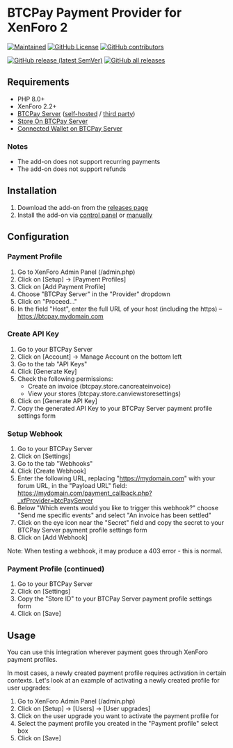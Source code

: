# BTCPay Payment Provider for XenForo 2
[![Maintained](https://img.shields.io/maintenance/yes/2024?style=flat-square)](https://github.com/021-projects/xf2-btcpay/pulse)
[![GitHub License](https://img.shields.io/github/license/021-projects/xf2-btcpay?color=brightgreen&style=flat-square)](https://github.com/021-projects/xf2-btcpay/blob/main/LICENSE)
[![GitHub contributors](https://img.shields.io/github/contributors-anon/021-projects/xf2-btcpay?style=flat-square)](https://github.com/021-projects/xf2-btcpay/graphs/contributors)

[![GitHub release (latest SemVer)](https://img.shields.io/github/v/release/021-projects/xf2-btcpay?sort=semver&style=flat-square)](https://github.com/021-projects/xf2-btcpay/releases)
[![GitHub all releases](https://img.shields.io/github/downloads/021-projects/xf2-btcpay/total?style=flat-square)](https://github.com/021-projects/xf2-btcpay/releases)

## Requirements
- PHP 8.0+
- XenForo 2.2+
- [BTCPay Server](https://btcpayserver.org/) ([self-hosted](https://docs.btcpayserver.org/Deployment/) / [third party](https://docs.btcpayserver.org/Deployment/ThirdPartyHosting/))
- [Store On BTCPay Server](https://docs.btcpayserver.org/CreateStore/)
- [Connected Wallet on BTCPay Server](https://docs.btcpayserver.org/WalletSetup/)

### Notes
- The add-on does not support recurring payments
- The add-on does not support refunds

## Installation
1. Download the add-on from the [releases page](https://github.com/021-projects/xf2-btcpay/releases)
2. Install the add-on via [control panel](https://xenforo.com/docs/xf2/add-ons/#control-panel-installation-21) or [manually](https://xenforo.com/docs/xf2/add-ons/#manual-installation)

## Configuration

### Payment Profile
1. Go to XenForo Admin Panel (/admin.php)
2. Click on [Setup] -> [Payment Profiles]
3. Click on [Add Payment Profile]
4. Choose "BTCPay Server" in the "Provider" dropdown
5. Click on "Proceed..."
6. In the field "Host", enter the full URL of your host (including the https) – https://btcpay.mydomain.com

### Create API Key
1. Go to your BTCPay Server
2. Click on [Account] -> Manage Account on the bottom left 
3. Go to the tab "API Keys"
4. Click [Generate Key] 
5. Check the following permissions:
   - Create an invoice (btcpay.store.cancreateinvoice)
   - View your stores (btcpay.store.canviewstoresettings)
6. Click on [Generate API Key]
7. Copy the generated API Key to your BTCPay Server payment profile settings form

### Setup Webhook
1. Go to your BTCPay Server
2. Click on [Settings]
3. Go to the tab "Webhooks"
4. Click [Create Webhook]
5. Enter the following URL, replacing "https://mydomain.com" with your forum URL, in the "Payload URL" field: https://mydomain.com/payment_callback.php?_xfProvider=btcPayServer
6. Below "Which events would you like to trigger this webhook?" choose "Send me specific events" and select "An invoice has been settled"
7. Click on the eye icon near the "Secret" field and copy the secret to your BTCPay Server payment profile settings form
8. Click on [Add Webhook]

Note: When testing a webhook, it may produce a 403 error - this is normal.

### Payment Profile (continued)

1. Go to your BTCPay Server
2. Click on [Settings]
3. Copy the "Store ID" to your BTCPay Server payment profile settings form
4. Click on [Save]

## Usage

You can use this integration wherever payment goes through XenForo payment profiles.

In most cases, a newly created payment profile requires activation in certain contexts.
Let's look at an example of activating a newly created profile for user upgrades:

1. Go to XenForo Admin Panel (/admin.php)
2. Click on [Setup] -> [Users] -> [User upgrades]
3. Click on the user upgrade you want to activate the payment profile for
4. Select the payment profile you created in the "Payment profile" select box
5. Click on [Save]
